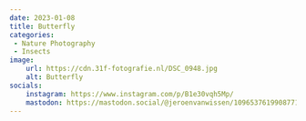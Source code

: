 ```yaml
---
date: 2023-01-08
title: Butterfly
categories:
 - Nature Photography
 - Insects
image: 
    url: https://cdn.31f-fotografie.nl/DSC_0948.jpg
    alt: Butterfly
socials: 
    instagram: https://www.instagram.com/p/B1e30vqh5Mp/
    mastodon: https://mastodon.social/@jeroenvanwissen/109653761990877168
---
```

